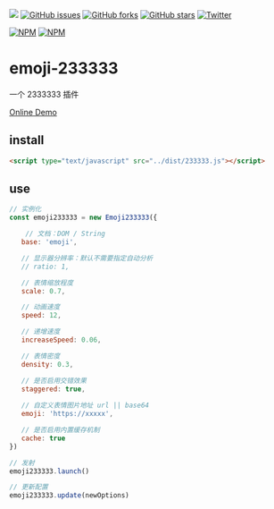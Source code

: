 [![](https://badge.juejin.im/entry/599dc6da6fb9a0247b3b5c72/likes.svg?style=flat-square)](https://juejin.im/entry/599dc6da6fb9a0247b3b5c72/detail)
[![GitHub issues](https://img.shields.io/github/issues/surmon-china/emoji-233333.svg?style=flat-square)](https://github.com/surmon-china/emoji-233333/issues)
[![GitHub forks](https://img.shields.io/github/forks/surmon-china/emoji-233333.svg?style=flat-square)](https://github.com/surmon-china/emoji-233333/network)
[![GitHub stars](https://img.shields.io/github/stars/surmon-china/emoji-233333.svg?style=flat-square)](https://github.com/surmon-china/emoji-233333/stargazers)
[![Twitter](https://img.shields.io/twitter/url/https/github.com/surmon-china/emoji-233333.svg?style=flat-square)](https://twitter.com/intent/tweet?url=https://github.com/surmon-china/emoji-233333)

[![NPM](https://nodei.co/npm/emoji-233333.png?downloads=true&downloadRank=true&stars=true)](https://nodei.co/npm/emoji-233333/)
[![NPM](https://nodei.co/npm-dl/emoji-233333.png?months=9&height=3)](https://nodei.co/npm/emoji-233333/)

# emoji-233333

一个 2333333 插件

[Online Demo](https://surmon-china.github.io/emoji-233333/test/index.html)

## install

```html
<script type="text/javascript" src="../dist/233333.js"></script>
```


## use

```javascript
// 实例化
const emoji233333 = new Emoji233333({

    // 文档：DOM / String
   base: 'emoji',

   // 显示器分辨率：默认不需要指定自动分析
   // ratio: 1,

   // 表情缩放程度
   scale: 0.7,

   // 动画速度
   speed: 12,

   // 递增速度
   increaseSpeed: 0.06,

   // 表情密度
   density: 0.3,

   // 是否启用交错效果
   staggered: true,
   
   // 自定义表情图片地址 url || base64
   emoji: 'https://xxxxx',

   // 是否启用内置缓存机制
   cache: true
})

// 发射
emoji233333.launch()

// 更新配置
emoji233333.update(newOptions)
```